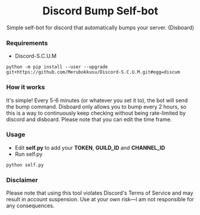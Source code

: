 
<h1 align="center" style="font-weight: bold;">Discord Bump Self-bot</h1>


<p align="center">Simple self-bot for discord that automatically bumps your server. (Disboard)</p>



<h3>Requirements</h3>

- Discord-S.C.U.M
```
python -m pip install --user --upgrade git+https://github.com/Merubokkusu/Discord-S.C.U.M.git#egg=discum
```
<h3>How it works</h3>

It's simple! Every 5-6 minutes (or whatever you set it to), the bot will send the bump command. Disboard only allows you to bump every 2 hours, so this is a way to continuously keep checking without being rate-limited by discord and disboard. Please note that you can edit the time frame.

<h3>Usage</h3>

- Edit **self.py** to add your **TOKEN**, **GUILD_ID** and **CHANNEL_ID**
- Run self.py
```
python self.py
```

<h3>Disclaimer</h3>
Please note that using this tool violates Discord's Terms of Service and may result in account suspension. Use at your own risk—I am not responsible for any consequences.
